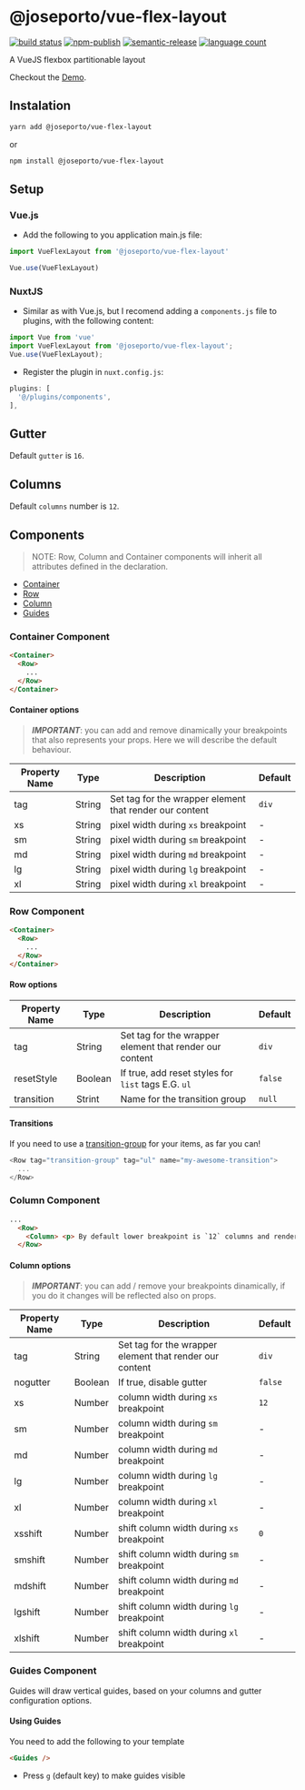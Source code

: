 # @joseporto/vue-flex-layout

[![build status](https://img.shields.io/gitlab/pipeline/porto/vue-flex-layout/master.svg)](https://gitlab.com/porto/vue-flex-layout.git)
[![npm-publish](https://img.shields.io/npm/dm/@joseporto/vue-flex-layout.svg)](https://www.npmjs.com/package/@joseporto/vue-flex-layout)
[![semantic-release](https://img.shields.io/badge/%20%20%F0%9F%93%A6%F0%9F%9A%80-semantic--release-e10079.svg)](https://github.com/semantic-release/semantic-release)
[![language count](https://img.shields.io/github/languages/count/vue-flex-layout.svg)](https://gitlab.com/porto/vue-flex-layout/-/graphs/master/charts)

A VueJS flexbox partitionable layout

Checkout the [Demo](https://porto.gitlab.io/vue-flex-layout/).

## Instalation

```bash
yarn add @joseporto/vue-flex-layout
```

or

```bash
npm install @joseporto/vue-flex-layout
```

## Setup

### Vue.js

- Add the following to you application main.js file:

```js
import VueFlexLayout from '@joseporto/vue-flex-layout'

Vue.use(VueFlexLayout)
```

### NuxtJS

- Similar as with Vue.js, but I recomend adding a `components.js` file to plugins, with the following content:
  
```js
import Vue from 'vue'
import VueFlexLayout from '@joseporto/vue-flex-layout';
Vue.use(VueFlexLayout);
```

- Register the plugin in `nuxt.config.js`:

```js
plugins: [
  '@/plugins/components',
],
```

## Gutter

Default `gutter` is `16`.

## Columns

Default `columns` number is `12`.

## Components

> NOTE: Row, Column and Container components will inherit all attributes defined in the declaration.

- [Container](#container-component)
- [Row](#row-component)
- [Column](#column-component)
- [Guides](#guides-component)

### Container Component

```html
<Container>
  <Row>
    ...
  </Row>
</Container>
```

#### Container options

> ***IMPORTANT***: you can add and remove dinamically your breakpoints that also represents your props. Here we will describe the default behaviour.

Property Name | Type | Description | Default
--- | --- | --- | ---
tag | String | Set tag for the wrapper element that render our content | `div`
xs | String | pixel width during `xs` breakpoint | -
sm | String | pixel width during `sm` breakpoint | -
md | String | pixel width during `md` breakpoint | -
lg | String | pixel width during `lg` breakpoint | -
xl | String | pixel width during `xl` breakpoint | -

### Row Component

```html
<Container>
  <Row>
    ...
  </Row>
</Container>
```

#### Row options

Property Name | Type | Description | Default
--- | --- | --- | ---
tag | String | Set tag for the wrapper element that render our content | `div`
resetStyle | Boolean | If true, add reset styles for `list` tags E.G. `ul` | `false`
transition | Strint | Name for the transition group | `null`

#### Transitions

If you need to use a [transition-group](https://vuejs.org/v2/api/#transition-group) for your items, as far you can!

```js
<Row tag="transition-group" tag="ul" name="my-awesome-transition">
  ...
</Row>
```

### Column Component

```html
...
  <Row>
    <Column> <p> By default lower breakpoint is `12` columns and renders a div ay 100% width </p> </Column>
  </Row>
```

#### Column options

> ***IMPORTANT***: you can add / remove your breakpoints dinamically, if you do it changes will be reflected also on props.

Property Name | Type | Description | Default
--- | --- | --- | ---
tag | String | Set tag for the wrapper element that render our content | `div`
nogutter | Boolean | If true, disable gutter | `false`
xs | Number | column width during `xs` breakpoint | `12`
sm | Number | column width during `sm` breakpoint | -
md | Number | column width during `md` breakpoint | -
lg | Number | column width during `lg` breakpoint | -
xl | Number | column width during `xl` breakpoint | -
xsshift | Number | shift column width during `xs` breakpoint | `0`
smshift | Number | shift column width during `sm` breakpoint | -
mdshift | Number | shift column width during `md` breakpoint | -
lgshift | Number | shift column width during `lg` breakpoint | -
xlshift | Number | shift column width during `xl` breakpoint | -

### Guides Component

Guides will draw vertical guides, based on your columns and gutter configuration options.

#### Using Guides

You need to add the following to your template

```html
<Guides />
```

- Press `g` (default key) to make guides visible
